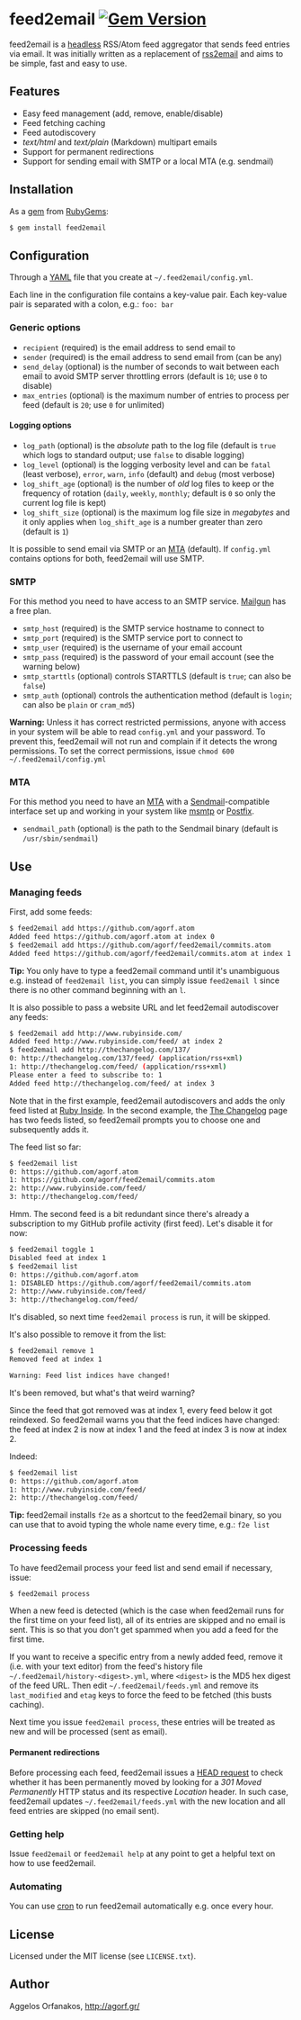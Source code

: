 # feed2email [![Gem Version](https://badge.fury.io/rb/feed2email.svg)](http://badge.fury.io/rb/feed2email)

feed2email is a [headless][] RSS/Atom feed aggregator that sends feed entries
via email. It was initially written as a replacement of [rss2email][] and aims
to be simple, fast and easy to use.

[headless]: http://en.wikipedia.org/wiki/Headless_software
[rss2email]: http://www.allthingsrss.com/rss2email/

## Features

* Easy feed management (add, remove, enable/disable)
* Feed fetching caching
* Feed autodiscovery
* _text/html_ and _text/plain_ (Markdown) multipart emails
* Support for permanent redirections
* Support for sending email with SMTP or a local MTA (e.g. sendmail)

## Installation

As a [gem][] from [RubyGems][]:

~~~ sh
$ gem install feed2email
~~~

[gem]: http://rubygems.org/gems/feed2email
[RubyGems]: http://rubygems.org/

## Configuration

Through a [YAML][] file that you create at `~/.feed2email/config.yml`.

[YAML]: http://en.wikipedia.org/wiki/YAML

Each line in the configuration file contains a key-value pair. Each key-value
pair is separated with a colon, e.g.: `foo: bar`

### Generic options

* `recipient` (required) is the email address to send email to
* `sender` (required) is the email address to send email from (can be any)
* `send_delay` (optional) is the number of seconds to wait between each email to
  avoid SMTP server throttling errors (default is `10`; use `0` to disable)
* `max_entries` (optional) is the maximum number of entries to process per feed
  (default is `20`; use `0` for unlimited)

#### Logging options

* `log_path` (optional) is the _absolute_ path to the log file (default is
  `true` which logs to standard output; use `false` to disable logging)
* `log_level` (optional) is the logging verbosity level and can be `fatal`
  (least verbose), `error`, `warn`, `info` (default) and `debug` (most verbose)
* `log_shift_age` (optional) is the number of _old_ log files to keep or the
  frequency of rotation (`daily`, `weekly`, `monthly`; default is `0` so only
  the current log file is kept)
* `log_shift_size` (optional) is the maximum log file size in _megabytes_ and it
  only applies when `log_shift_age` is a number greater than zero (default is
  `1`)

It is possible to send email via SMTP or an [MTA][] (default). If `config.yml`
contains options for both, feed2email will use SMTP.

[MTA]: http://en.wikipedia.org/wiki/Message_transfer_agent

### SMTP

For this method you need to have access to an SMTP service. [Mailgun][] has a
free plan.

* `smtp_host` (required) is the SMTP service hostname to connect to
* `smtp_port` (required) is the SMTP service port to connect to
* `smtp_user` (required) is the username of your email account
* `smtp_pass` (required) is the password of your email account (see the warning
   below)
* `smtp_starttls` (optional) controls STARTTLS (default is `true`; can also be
  `false`)
* `smtp_auth` (optional) controls the authentication method (default is `login`;
   can also be `plain` or `cram_md5`)

**Warning:** Unless it has correct restricted permissions, anyone with access in
your system will be able to read `config.yml` and your password. To prevent
this, feed2email will not run and complain if it detects the wrong permissions.
To set the correct permissions, issue `chmod 600 ~/.feed2email/config.yml`

[Mailgun]: http://www.mailgun.com/

### MTA

For this method you need to have an [MTA][] with a [Sendmail][]-compatible
interface set up and working in your system like [msmtp][] or [Postfix][].

* `sendmail_path` (optional) is the path to the Sendmail binary (default is
  `/usr/sbin/sendmail`)

[Sendmail]: http://en.wikipedia.org/wiki/Sendmail
[msmtp]: http://msmtp.sourceforge.net/
[Postfix]: http://en.wikipedia.org/wiki/Postfix_(software)

## Use

### Managing feeds

First, add some feeds:

~~~ sh
$ feed2email add https://github.com/agorf.atom
Added feed https://github.com/agorf.atom at index 0
$ feed2email add https://github.com/agorf/feed2email/commits.atom
Added feed https://github.com/agorf/feed2email/commits.atom at index 1
~~~

**Tip:** You only have to type a feed2email command until it's unambiguous e.g.
instead of `feed2email list`, you can simply issue `feed2email l` since there is
no other command beginning with an `l`.

It is also possible to pass a website URL and let feed2email autodiscover any
feeds:

~~~ sh
$ feed2email add http://www.rubyinside.com/
Added feed http://www.rubyinside.com/feed/ at index 2
$ feed2email add http://thechangelog.com/137/
0: http://thechangelog.com/137/feed/ (application/rss+xml)
1: http://thechangelog.com/feed/ (application/rss+xml)
Please enter a feed to subscribe to: 1
Added feed http://thechangelog.com/feed/ at index 3
~~~

Note that in the first example, feed2email autodiscovers and adds the only feed
listed at [Ruby Inside](http://www.rubyinside.com/). In the second example, the
[The Changelog](http://thechangelog.com/) page has two feeds listed, so
feed2email prompts you to choose one and subsequently adds it.

The feed list so far:

~~~ sh
$ feed2email list
0: https://github.com/agorf.atom
1: https://github.com/agorf/feed2email/commits.atom
2: http://www.rubyinside.com/feed/
3: http://thechangelog.com/feed/
~~~

Hmm. The second feed is a bit redundant since there's already a subscription to
my GitHub profile activity (first feed). Let's disable it for now:

~~~ sh
$ feed2email toggle 1
Disabled feed at index 1
$ feed2email list
0: https://github.com/agorf.atom
1: DISABLED https://github.com/agorf/feed2email/commits.atom
2: http://www.rubyinside.com/feed/
3: http://thechangelog.com/feed/
~~~

It's disabled, so next time `feed2email process` is run, it will be skipped.

It's also possible to remove it from the list:

~~~ sh
$ feed2email remove 1
Removed feed at index 1

Warning: Feed list indices have changed!
~~~

It's been removed, but what's that weird warning?

Since the feed that got removed was at index 1, every feed below it got
reindexed. So feed2email warns you that the feed indices have changed: the feed
at index 2 is now at index 1 and the feed at index 3 is now at index 2.

Indeed:

~~~ sh
$ feed2email list
0: https://github.com/agorf.atom
1: http://www.rubyinside.com/feed/
2: http://thechangelog.com/feed/
~~~

**Tip:** feed2email installs `f2e` as a shortcut to the feed2email binary, so
you can use that to avoid typing the whole name every time, e.g.: `f2e list`

### Processing feeds

To have feed2email process your feed list and send email if necessary, issue:

~~~ sh
$ feed2email process
~~~

When a new feed is detected (which is the case when feed2email runs for the
first time on your feed list), all of its entries are skipped and no email is
sent. This is so that you don't get spammed when you add a feed for the first
time.

If you want to receive a specific entry from a newly added feed, remove it (i.e.
with your text editor) from the feed's history file
`~/.feed2email/history-<digest>.yml`, where `<digest>` is the MD5 hex digest of
the feed URL. Then edit `~/.feed2email/feeds.yml` and remove its `last_modified`
and `etag` keys to force the feed to be fetched (this busts caching).

Next time you issue `feed2email process`, these entries will be treated as new
and will be processed (sent as email).

#### Permanent redirections

Before processing each feed, feed2email issues a [HEAD request][] to check
whether it has been permanently moved by looking for a _301 Moved Permanently_
HTTP status and its respective _Location_ header. In such case, feed2email
updates `~/.feed2email/feeds.yml` with the new location and all feed entries are
skipped (no email sent).

[HEAD request]: http://en.wikipedia.org/wiki/Hypertext_Transfer_Protocol#Request_methods

### Getting help

Issue `feed2email` or `feed2email help` at any point to get a helpful text on
how to use feed2email.

### Automating

You can use [cron][] to run feed2email automatically e.g. once every hour.

[cron]: http://en.wikipedia.org/wiki/Cron

## License

Licensed under the MIT license (see `LICENSE.txt`).

## Author

Aggelos Orfanakos, <http://agorf.gr/>
